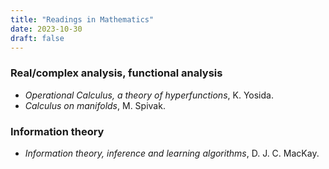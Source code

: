 ```yaml
---
title: "Readings in Mathematics"
date: 2023-10-30
draft: false
---
```


### Real/complex analysis, functional analysis
- *Operational Calculus, a theory of hyperfunctions*, K. Yosida.
- *Calculus on manifolds*, M. Spivak.

### Information theory
- *Information theory, inference and learning algorithms*,  D. J. C. MacKay. 
